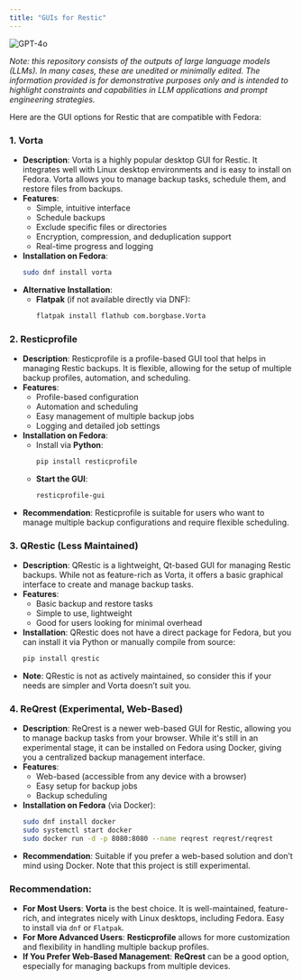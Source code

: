 ```yaml
---
title: "GUIs for Restic"
---
```

![GPT-4o](https://img.shields.io/badge/GPT--4o-3333FF?style=for-the-badge&logo=openai&logoColor=white)



*Note: this repository consists of the outputs of large language models (LLMs). In many cases, these are unedited or minimally edited. The information provided is for demonstrative purposes only and is intended to highlight constraints and capabilities in LLM applications and prompt engineering strategies.*


Here are the GUI options for Restic that are compatible with Fedora:

### 1. **Vorta**
   - **Description**: Vorta is a highly popular desktop GUI for Restic. It integrates well with Linux desktop environments and is easy to install on Fedora. Vorta allows you to manage backup tasks, schedule them, and restore files from backups.
   - **Features**:
     - Simple, intuitive interface
     - Schedule backups
     - Exclude specific files or directories
     - Encryption, compression, and deduplication support
     - Real-time progress and logging
   - **Installation on Fedora**:
     ```bash
     sudo dnf install vorta
     ```
   - **Alternative Installation**: 
     - **Flatpak** (if not available directly via DNF):
       ```bash
       flatpak install flathub com.borgbase.Vorta
       ```

### 2. **Resticprofile**
   - **Description**: Resticprofile is a profile-based GUI tool that helps in managing Restic backups. It is flexible, allowing for the setup of multiple backup profiles, automation, and scheduling. 
   - **Features**:
     - Profile-based configuration
     - Automation and scheduling
     - Easy management of multiple backup jobs
     - Logging and detailed job settings
   - **Installation on Fedora**:
     - Install via **Python**:
       ```bash
       pip install resticprofile
       ```
     - **Start the GUI**:
       ```bash
       resticprofile-gui
       ```
   - **Recommendation**: Resticprofile is suitable for users who want to manage multiple backup configurations and require flexible scheduling.

### 3. **QRestic (Less Maintained)**
   - **Description**: QRestic is a lightweight, Qt-based GUI for managing Restic backups. While not as feature-rich as Vorta, it offers a basic graphical interface to create and manage backup tasks. 
   - **Features**:
     - Basic backup and restore tasks
     - Simple to use, lightweight
     - Good for users looking for minimal overhead
   - **Installation**: QRestic does not have a direct package for Fedora, but you can install it via Python or manually compile from source:
     ```bash
     pip install qrestic
     ```
   - **Note**: QRestic is not as actively maintained, so consider this if your needs are simpler and Vorta doesn’t suit you.

### 4. **ReQrest (Experimental, Web-Based)**
   - **Description**: ReQrest is a newer web-based GUI for Restic, allowing you to manage backup tasks from your browser. While it's still in an experimental stage, it can be installed on Fedora using Docker, giving you a centralized backup management interface.
   - **Features**:
     - Web-based (accessible from any device with a browser)
     - Easy setup for backup jobs
     - Backup scheduling
   - **Installation on Fedora** (via Docker):
     ```bash
     sudo dnf install docker
     sudo systemctl start docker
     sudo docker run -d -p 8080:8080 --name reqrest reqrest/reqrest
     ```
   - **Recommendation**: Suitable if you prefer a web-based solution and don’t mind using Docker. Note that this project is still experimental.

### Recommendation:
- **For Most Users**: **Vorta** is the best choice. It is well-maintained, feature-rich, and integrates nicely with Linux desktops, including Fedora. Easy to install via `dnf` or `Flatpak`.
- **For More Advanced Users**: **Resticprofile** allows for more customization and flexibility in handling multiple backup profiles. 
- **If You Prefer Web-Based Management**: **ReQrest** can be a good option, especially for managing backups from multiple devices.